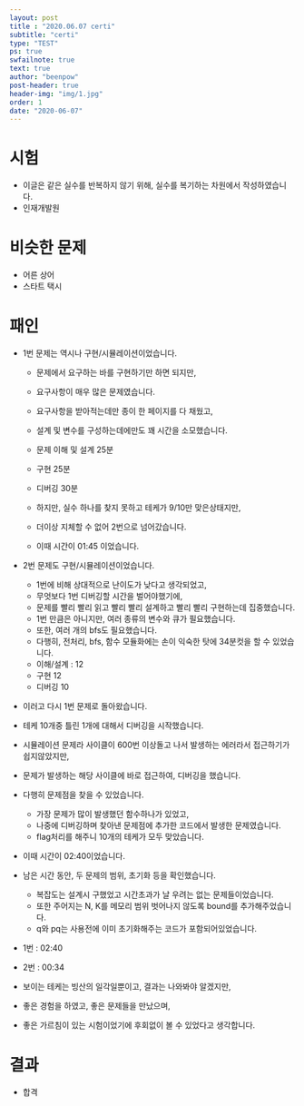 ```yaml
---
layout: post
title : "2020.06.07 certi"
subtitle: "certi"
type: "TEST"
ps: true
swfailnote: true
text: true
author: "beenpow"
post-header: true
header-img: "img/1.jpg"
order: 1
date: "2020-06-07"
---
```


# 시험

- 이글은 같은 실수를 반복하지 않기 위해, 실수를 복기하는 차원에서 작성하였습니다.
- 인재개발원

# 비슷한 문제
- 어른 상어
- 스타트 택시

# 패인
- 1번 문제는 역시나 구현/시뮬레이션이었습니다.
  - 문제에서 요구하는 바를 구현하기만 하면 되지만,
  - 요구사항이 매우 많은 문제였습니다.
  - 요구사항을 받아적는데만 종이 한 페이지를 다 채웠고,
  - 설계 및 변수를 구성하는데에만도 꽤 시간을 소모했습니다.

  - 문제 이해 및 설계 25분
  - 구현 25분
  - 디버깅 30분
  - 하지만, 실수 하나를 찾지 못하고 테케가 9/10만 맞은상태지만,
  - 더이상 지체할 수 없어 2번으로 넘어갔습니다.
  - 이때 시간이 01:45 이었습니다.

- 2번 문제도 구현/시뮬레이션이었습니다.
  - 1번에 비해 상대적으로 난이도가 낮다고 생각되었고,
  - 무엇보다 1번 디버깅할 시간을 벌어야했기에,
  - 문제를 빨리 빨리 읽고 빨리 빨리 설계하고 빨리 빨리 구현하는데 집중했습니다.
  - 1번 만큼은 아니지만, 여러 종류의 변수와 큐가 필요했습니다.
  - 또한, 여러 개의 bfs도 필요했습니다.
  - 다행히, 전처리, bfs, 함수 모듈화에는 손이 익숙한 탓에 34분컷을 할 수 있었습니다.
  - 이해/설계 : 12
  - 구현 12
  - 디버깅 10

- 이러고 다시 1번 문제로 돌아왔습니다.
- 테케 10개중 틀린 1개에 대해서 디버깅을 시작했습니다.
- 시뮬레이션 문제라 사이클이 600번 이상돌고 나서 발생하는 에러라서 접근하기가 쉽지않았지만,
- 문제가 발생하는 해당 사이클에 바로 접근하여, 디버깅을 했습니다.
- 다행히 문제점을 찾을 수 있었습니다.
  - 가장 문제가 많이 발생했던 함수하나가 있었고,
  - 나중에 디버깅하며 찾아낸 문제점에 추가한 코드에서 발생한 문제였습니다.
  - flag처리를 해주니 10개의 테케가 모두 맞았습니다.
- 이때 시간이 02:40이었습니다.

- 남은 시간 동안, 두 문제의 범위, 초기화 등을 확인했습니다.
  - 복잡도는 설계시 구했었고 시간초과가 날 우려는 없는 문제들이었습니다.
  - 또한 주어지는 N, K를 메모리 범위 벗어나지 않도록 bound를 추가해주었습니다.
  - q와 pq는 사용전에 이미 초기화해주는 코드가 포함되어있었습니다.

- 1번 : 02:40
- 2번 : 00:34
- 보이는 테케는 빙산의 일각일뿐이고, 결과는 나와봐야 알겠지만,
- 좋은 경험을 하였고, 좋은 문제들을 만났으며,
- 좋은 가르침이 있는 시험이었기에 후회없이 볼 수 있었다고 생각합니다.

# 결과
- 합격
